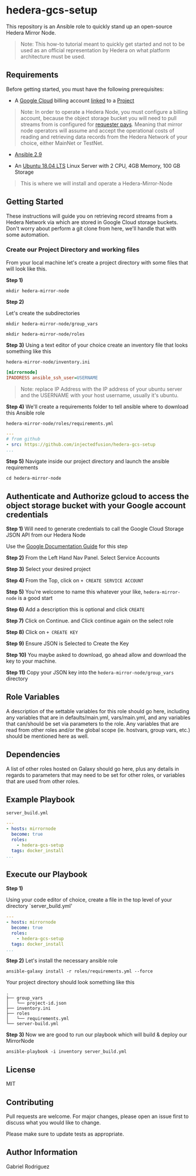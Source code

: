 hedera-gcs-setup
=========

This repository is an Ansible role to quickly stand up an open-source Hedera Mirror Node. 
> Note: This how-to tutorial meant to quickly get started and not to be used as an official representation by Hedera on what platform architecture must be used.


Requirements
------------

Before getting started, you must have the following prerequisites:

* A [Google Cloud](https://cloud.google.com/) billing account [linked](https://cloud.google.com/billing/docs/how-to/manage-billing-account) to a [Project](https://cloud.google.com/resource-manager/docs/creating-managing-projects)

> Note: In order to operate a Hedera Node, you must configure a billing account, because the object storage bucket you will need to pull streams from is configured for  [requester pays](https://cloud.google.com/storage/docs/requester-pays). 
Meaning that mirror node operators will assume and accept the operational costs of reading and retrieving data records from the Hedera Network of your choice, either MainNet or TestNet.

<!-- * [gsutil](https://cloud.google.com/storage/docs/gsutil) -->

* [Ansible 2.9](https://docs.ansible.com/ansible/latest/installation_guide/intro_installation.html)

* An [Ubuntu 18.04 LTS](https://releases.ubuntu.com/18.04.4/) Linux Server with 2 CPU, 4GB Memory, 100 GB Storage
> This is where we will install and operate a Hedera-Mirror-Node

Getting Started
---------------

These instructions will guide you on retrieving record streams from a Hedera Network via which are stored in Google Cloud storage buckets. Don't worry about perform a git clone from here, we'll handle that with some automation.


### Create our Project Directory and working files
From your local machine let's create a project directory with some files
that will look like this.

**Step 1)** 
```console
mkdir hedera-mirror-node
```
**Step 2)**

Let's create the subdirectories
```console
mkdir hedera-mirror-node/group_vars 
```
```console
mkdir hedera-mirror-node/roles
```

**Step 3)**
Using a text editor of your choice create an inventory file that looks something like this

`hedera-mirror-node/inventory.ini`
```ini
[mirrornode]
IPADDRESS ansible_ssh_user=USERNAME
```
> Note: replace IP Address with the IP address of your ubuntu server and the USERNAME with your host username, usually it's ubuntu.

**Step 4)**
We'll create a requirements folder to tell ansible where to download this Ansible role

`hedera-mirror-node/roles/requirements.yml`
```yml
---
# from github
- src: https://github.com/injectedfusion/hedera-gcs-setup
...
```

**Step 5)**
Navigate inside our project directory and launch the ansible requirements
```console
cd hedera-mirror-node
```

Authenticate and Authorize gcloud to access the object storage bucket with your Google account credentials
----------------------------------------------------------------------------------------------------------

**Step 1)** Will need to generate credentials to call the Google Cloud Storage JSON API from our Hedera Node

Use the [Google Documentation Guide](https://cloud.google.com/iam/docs/creating-managing-service-account-keys) for this step

**Step 2)** 
From the Left Hand Nav Panel. Select Service Accounts

**Step 3)** Select your desired project

**Step 4)** From the Top, click on `+ CREATE SERVICE ACCOUNT`

**Step 5)** You're welcome to name this whatever your like, `hedera-mirror-node` is a good start

**Step 6)** Add a description this is optional and click `CREATE`

**Step 7)** Click on Continue. and Click continue again on the select role

**Step 8)** Click on `+ CREATE KEY`

**Step 9)** Ensure JSON is Selected to Create the Key

**Step 10)** You maybe asked to download, go ahead allow and download the key to your machine.

**Step 11)** Copy your JSON key into the `hedera-mirror-node/group_vars` directory


Role Variables
--------------

A description of the settable variables for this role should go here, including any variables that are in defaults/main.yml, vars/main.yml, and any variables that can/should be set via parameters to the role. Any variables that are read from other roles and/or the global scope (ie. hostvars, group vars, etc.) should be mentioned here as well.

Dependencies
------------

A list of other roles hosted on Galaxy should go here, plus any details in regards to parameters that may need to be set for other roles, or variables that are used from other roles.

Example Playbook
----------------

`server_build.yml`
```yaml
---
- hosts: mirrornode
  become: true
  roles:
    - hedera-gcs-setup
  tags: docker_install
...
```

Execute our Playbook
--------------------

**Step 1)**

Using your code editor of choice, create a file in the top level of your directory `server_build.yml'


```yaml
---
- hosts: mirrornode
  become: true
  roles:
    - hedera-gcs-setup
  tags: docker_install
...
```

**Step 2)** Let's install the necessary ansible role
```console
ansible-galaxy install -r roles/requirements.yml --force
```

Your project directory should look something like this
```console
.
├── group_vars
│   └── project-id.json
├── inventory.ini
├── roles
│   └── requirements.yml
└── server-build.yml
```

**Step 3)** Now we are good to run our playbook which will build & deploy our MirrorNode
```console
ansible-playbook -i inventory server_build.yml
```

License
-------

MIT

## Contributing
Pull requests are welcome. For major changes, please open an issue first to discuss what you would like to change.

Please make sure to update tests as appropriate.


Author Information
------------------

Gabriel Rodriguez

